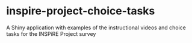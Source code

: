 # inspire-project-choice-tasks
A Shiny application with examples of the instructional videos and choice tasks for the INSPiRE Project survey
